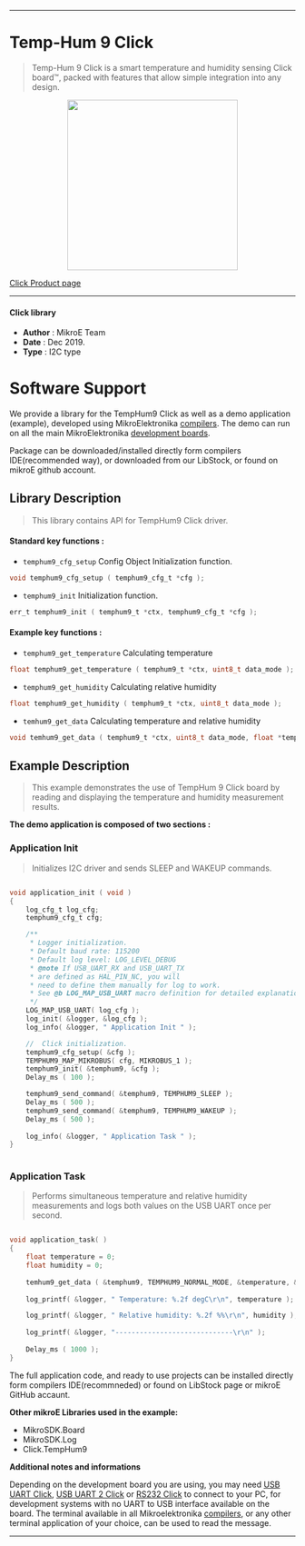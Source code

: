 
---
# Temp-Hum 9 Click

> Temp-Hum 9 Click is a smart temperature and humidity sensing Click board™, packed with features that allow simple integration into any design.

<p align="center">
  <img src="https://download.mikroe.com/images/click_for_ide/temphum9_click.png" height=300px>
</p>

[Click Product page](https://www.mikroe.com/temphum-9-click)

---


#### Click library 

- **Author**        : MikroE Team
- **Date**          : Dec 2019.
- **Type**          : I2C type


# Software Support

We provide a library for the TempHum9 Click 
as well as a demo application (example), developed using MikroElektronika 
[compilers](https://shop.mikroe.com/compilers). 
The demo can run on all the main MikroElektronika [development boards](https://shop.mikroe.com/development-boards).

Package can be downloaded/installed directly form compilers IDE(recommended way), or downloaded from our LibStock, or found on mikroE github account. 

## Library Description

> This library contains API for TempHum9 Click driver.

#### Standard key functions :

- `temphum9_cfg_setup` Config Object Initialization function.
```c
void temphum9_cfg_setup ( temphum9_cfg_t *cfg ); 
```

- `temphum9_init` Initialization function.
```c
err_t temphum9_init ( temphum9_t *ctx, temphum9_cfg_t *cfg );
```

#### Example key functions :

- `temphum9_get_temperature` Calculating temperature
```c
float temphum9_get_temperature ( temphum9_t *ctx, uint8_t data_mode );
```
 
- `temphum9_get_humidity` Calculating relative humidity
```c
float temphum9_get_humidity ( temphum9_t *ctx, uint8_t data_mode );
```

- `temhum9_get_data` Calculating temperature and relative humidity
```c
void temhum9_get_data ( temphum9_t *ctx, uint8_t data_mode, float *temp, float *hum );
```

## Example Description

> This example demonstrates the use of TempHum 9 Click board by reading and displaying the temperature and humidity measurement results.

**The demo application is composed of two sections :**

### Application Init 

> Initializes I2C driver and sends SLEEP and WAKEUP commands.

```c

void application_init ( void )
{
    log_cfg_t log_cfg;
    temphum9_cfg_t cfg;

    /** 
     * Logger initialization.
     * Default baud rate: 115200
     * Default log level: LOG_LEVEL_DEBUG
     * @note If USB_UART_RX and USB_UART_TX 
     * are defined as HAL_PIN_NC, you will 
     * need to define them manually for log to work. 
     * See @b LOG_MAP_USB_UART macro definition for detailed explanation.
     */
    LOG_MAP_USB_UART( log_cfg );
    log_init( &logger, &log_cfg );
    log_info( &logger, " Application Init " );

    //  Click initialization.
    temphum9_cfg_setup( &cfg );
    TEMPHUM9_MAP_MIKROBUS( cfg, MIKROBUS_1 );
    temphum9_init( &temphum9, &cfg );
    Delay_ms ( 100 );

    temphum9_send_command( &temphum9, TEMPHUM9_SLEEP );
    Delay_ms ( 500 );
    temphum9_send_command( &temphum9, TEMPHUM9_WAKEUP );
    Delay_ms ( 500 );
    
    log_info( &logger, " Application Task " );
}
  
```

### Application Task

> Performs simultaneous temperature and relative humidity measurements and logs both values on the USB UART once per second.

```c

void application_task( )
{
    float temperature = 0;
    float humidity = 0;
    
    temhum9_get_data ( &temphum9, TEMPHUM9_NORMAL_MODE, &temperature, &humidity );
    
    log_printf( &logger, " Temperature: %.2f degC\r\n", temperature );

    log_printf( &logger, " Relative humidity: %.2f %%\r\n", humidity );
    
    log_printf( &logger, "-----------------------------\r\n" );
    
    Delay_ms ( 1000 );
}
```

The full application code, and ready to use projects can be  installed directly form compilers IDE(recommneded) or found on LibStock page or mikroE GitHub accaunt.

**Other mikroE Libraries used in the example:** 

- MikroSDK.Board
- MikroSDK.Log
- Click.TempHum9

**Additional notes and informations**

Depending on the development board you are using, you may need 
[USB UART Click](https://shop.mikroe.com/usb-uart-click), 
[USB UART 2 Click](https://shop.mikroe.com/usb-uart-2-click) or 
[RS232 Click](https://shop.mikroe.com/rs232-click) to connect to your PC, for 
development systems with no UART to USB interface available on the board. The 
terminal available in all Mikroelektronika 
[compilers](https://shop.mikroe.com/compilers), or any other terminal application 
of your choice, can be used to read the message.



---
